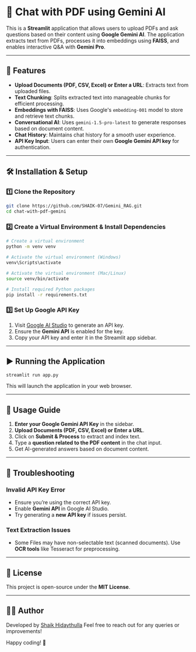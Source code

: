 # 📄 Chat with PDF using Gemini AI

This is a **Streamlit** application that allows users to upload PDFs and ask questions based on their content using **Google Gemini AI**. The application extracts text from PDFs, processes it into embeddings using **FAISS**, and enables interactive Q&A with **Gemini Pro**.

---

## 🚀 Features
- **Upload Documents (PDF, CSV, Excel) or Enter a URL**: Extracts text from uploaded files.
- **Text Chunking**: Splits extracted text into manageable chunks for efficient processing.
- **Embeddings with FAISS**: Uses Google's `embedding-001` model to store and retrieve text chunks.
- **Conversational AI**: Uses `gemini-1.5-pro-latest` to generate responses based on document content.
- **Chat History**: Maintains chat history for a smooth user experience.
- **API Key Input**: Users can enter their own **Google Gemini API key** for authentication.

---

## 🛠️ Installation & Setup
### **1️⃣ Clone the Repository**
```bash
git clone https://github.com/SHAIK-07/Gemini_RAG.git
cd chat-with-pdf-gemini
```

### **2️⃣ Create a Virtual Environment & Install Dependencies**
```bash
# Create a virtual environment
python -m venv venv

# Activate the virtual environment (Windows)
venv\Scripts\activate

# Activate the virtual environment (Mac/Linux)
source venv/bin/activate

# Install required Python packages
pip install -r requirements.txt
```

### **3️⃣ Set Up Google API Key**
1. Visit [Google AI Studio](https://makersuite.google.com/app/apikey) to generate an API key.
2. Ensure the **Gemini API** is enabled for the key.
3. Copy your API key and enter it in the Streamlit app sidebar.

---

## ▶️ Running the Application
```bash
streamlit run app.py
```
This will launch the application in your web browser.

---

## 📌 Usage Guide
1. **Enter your Google Gemini API Key** in the sidebar.
2. **Upload Documents (PDF, CSV, Excel) or Enter a URL**.
3. Click on **Submit & Process** to extract and index text.
4. Type a **question related to the PDF content** in the chat input.
5. Get AI-generated answers based on document content.

---

## 🔧 Troubleshooting
### **Invalid API Key Error**
- Ensure you’re using the correct API key.
- Enable **Gemini API** in Google AI Studio.
- Try generating a **new API key** if issues persist.

### **Text Extraction Issues**
- Some Files may have non-selectable text (scanned documents). Use **OCR tools** like Tesseract for preprocessing.

---

## 📜 License
This project is open-source under the **MIT License**.

---

## 👨‍💻 Author
Developed by [Shaik Hidaythulla](https://www.linkedin.com/in/shaik-hidaythulla/) Feel free to reach out for any queries or improvements!

Happy coding! 🚀

